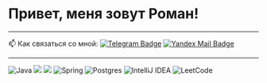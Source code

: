 
# Привет, меня зовут Роман!

---
:mailbox: Как связаться со мной: [![Telegram Badge](https://img.shields.io/badge/-Roman%20Emelyanenko-blue?style=flat&logo=Telegram&logoColor=white)](https://t.me/mystery32) [![Yandex Mail Badge](https://img.shields.io/badge/-Yandex%20Mail-yellow)](mailto:mystery32@yandex.ru)

---
![Java](https://img.shields.io/badge/java-%23ED8B00.svg?style=for-the-badge&logo=java&logoColor=white)
<img src="https://img.shields.io/badge/Kotlin-red?style=for-the-badge&logo=kotlin&logoColor="/>
<img src="https://img.shields.io/badge/%20android%20Studio%20-696969?style=for-the-badge&logo=Android Studio&logoColor="/>
![Spring](https://img.shields.io/badge/spring-%236DB33F.svg?style=for-the-badge&logo=spring&logoColor=white)
![Postgres](https://img.shields.io/badge/postgres-%23316192.svg?style=for-the-badge&logo=postgresql&logoColor=white)
![IntelliJ IDEA](https://img.shields.io/badge/IntelliJIDEA-000000.svg?style=for-the-badge&logo=intellij-idea&logoColor=white)
![LeetCode](https://img.shields.io/badge/LeetCode-000000?style=for-the-badge&logo=LeetCode&logoColor=#d16c06)
